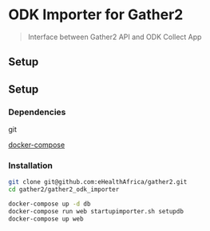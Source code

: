 # ODK Importer for Gather2

> Interface between Gather2 API and ODK Collect App

## Setup

## Setup


### Dependencies

git

[docker-compose](https://docs.docker.com/compose/)


### Installation


```sh
git clone git@github.com:eHealthAfrica/gather2.git
cd gather2/gather2_odk_importer

docker-compose up -d db 
docker-compose run web startupimporter.sh setupdb
docker-compose up web
```
